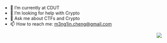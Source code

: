 <!--
**Meng1in/Meng1in** is a ✨ _special_ ✨ repository because its `README.md` (this file) appears on your GitHub profile.
-->

- 🔭 I’m currently at CDUT
- 🤔 I’m looking for help with Crypto
- 💬 Ask me about CTFs and Crypto
- 📫 How to reach me: m3ng1in.cheng@gmail.com
<img align="right" src="https://github-readme-stats.vercel.app/api?username=Meng1in&show_icons=true&icon_color=CE1D2D&text_color=718096&bg_color=ffffff&hide_title=true" />


